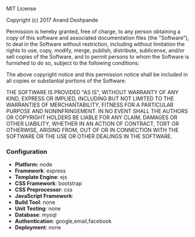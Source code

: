 MIT License

Copyright (c) 2017 Anand Deshpande

Permission is hereby granted, free of charge, to any person obtaining a copy
of this software and associated documentation files (the "Software"), to deal
in the Software without restriction, including without limitation the rights
to use, copy, modify, merge, publish, distribute, sublicense, and/or sell
copies of the Software, and to permit persons to whom the Software is
furnished to do so, subject to the following conditions:

The above copyright notice and this permission notice shall be included in all
copies or substantial portions of the Software.

THE SOFTWARE IS PROVIDED "AS IS", WITHOUT WARRANTY OF ANY KIND, EXPRESS OR
IMPLIED, INCLUDING BUT NOT LIMITED TO THE WARRANTIES OF MERCHANTABILITY,
FITNESS FOR A PARTICULAR PURPOSE AND NONINFRINGEMENT. IN NO EVENT SHALL THE
AUTHORS OR COPYRIGHT HOLDERS BE LIABLE FOR ANY CLAIM, DAMAGES OR OTHER
LIABILITY, WHETHER IN AN ACTION OF CONTRACT, TORT OR OTHERWISE, ARISING FROM,
OUT OF OR IN CONNECTION WITH THE SOFTWARE OR THE USE OR OTHER DEALINGS IN THE
SOFTWARE.


### Configuration
- **Platform:** node
- **Framework**: express
- **Template Engine**: ejs
- **CSS Framework**: bootstrap
- **CSS Preprocessor**: css
- **JavaScript Framework**: 
- **Build Tool**: none
- **Unit Testing**: none
- **Database**: mysql
- **Authentication**: google,email,facebook
- **Deployment**: none
